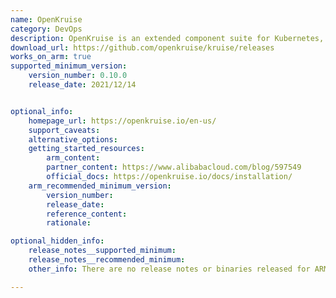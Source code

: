 ```yaml
---
name: OpenKruise
category: DevOps
description: OpenKruise is an extended component suite for Kubernetes, which mainly focuses on application automations, such as deployment, upgrade, ops and availability protection.
download_url: https://github.com/openkruise/kruise/releases
works_on_arm: true
supported_minimum_version:
    version_number: 0.10.0
    release_date: 2021/12/14


optional_info:
    homepage_url: https://openkruise.io/en-us/
    support_caveats:
    alternative_options:
    getting_started_resources:
        arm_content:
        partner_content: https://www.alibabacloud.com/blog/597549
        official_docs: https://openkruise.io/docs/installation/
    arm_recommended_minimum_version:
        version_number:
        release_date:
        reference_content:
        rationale:

optional_hidden_info:
    release_notes__supported_minimum:
    release_notes__recommended_minimum:
    other_info: There are no release notes or binaries released for ARM64. To install minimum version, OpenKruise requires Kubernetes 1.18+ version.

---
```


